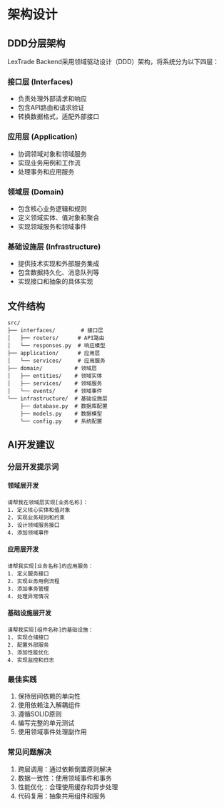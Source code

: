 # 架构设计

## DDD分层架构

LexTrade Backend采用领域驱动设计（DDD）架构，将系统分为以下四层：

### 接口层 (Interfaces)

- 负责处理外部请求和响应
- 包含API路由和请求验证
- 转换数据格式，适配外部接口

### 应用层 (Application)

- 协调领域对象和领域服务
- 实现业务用例和工作流
- 处理事务和应用服务

### 领域层 (Domain)

- 包含核心业务逻辑和规则
- 定义领域实体、值对象和聚合
- 实现领域服务和领域事件

### 基础设施层 (Infrastructure)

- 提供技术实现和外部服务集成
- 包含数据持久化、消息队列等
- 实现接口和抽象的具体实现

## 文件结构

```
src/
├── interfaces/        # 接口层
│   ├── routers/      # API路由
│   └── responses.py  # 响应模型
├── application/      # 应用层
│   └── services/     # 应用服务
├── domain/          # 领域层
│   ├── entities/    # 领域实体
│   ├── services/    # 领域服务
│   └── events/      # 领域事件
└── infrastructure/  # 基础设施层
    ├── database.py  # 数据库配置
    ├── models.py    # 数据模型
    └── config.py    # 系统配置
```

## AI开发建议

### 分层开发提示词

#### 领域层开发

```
请帮我在领域层实现[业务名称]：
1. 定义核心实体和值对象
2. 实现业务规则和约束
3. 设计领域服务接口
4. 添加领域事件
```

#### 应用层开发

```
请帮我实现[业务名称]的应用服务：
1. 定义服务接口
2. 实现业务用例流程
3. 添加事务管理
4. 处理异常情况
```

#### 基础设施层开发

```
请帮我实现[组件名称]的基础设施：
1. 实现仓储接口
2. 配置外部服务
3. 添加性能优化
4. 实现监控和日志
```

### 最佳实践

1. 保持层间依赖的单向性
2. 使用依赖注入解耦组件
3. 遵循SOLID原则
4. 编写完整的单元测试
5. 使用领域事件处理副作用

### 常见问题解决

1. 跨层调用：通过依赖倒置原则解决
2. 数据一致性：使用领域事件和事务
3. 性能优化：合理使用缓存和异步处理
4. 代码复用：抽象共用组件和服务